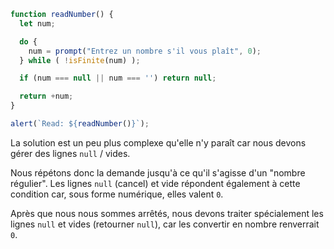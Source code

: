 ```js run demo
function readNumber() {
  let num;

  do {
    num = prompt("Entrez un nombre s'il vous plaît", 0);
  } while ( !isFinite(num) );

  if (num === null || num === '') return null;

  return +num;
}

alert(`Read: ${readNumber()}`);
```

La solution est un peu plus complexe qu'elle n'y paraît car nous devons gérer des lignes `null` / vides.

Nous répétons donc la demande jusqu'à ce qu'il s'agisse d'un "nombre régulier". Les lignes `null` (cancel) et vide répondent également à cette condition car, sous forme numérique, elles valent `0`.

Après que nous nous sommes arrêtés, nous devons traiter spécialement les lignes `null` et vides (retourner `null`), car les convertir en nombre renverrait `0`.

